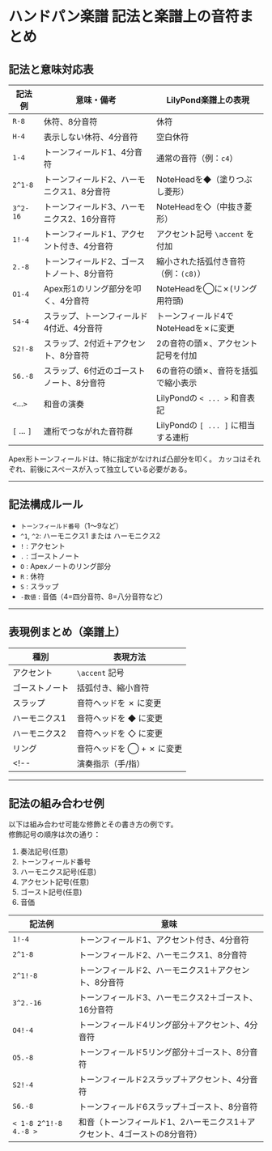 # ハンドパン楽譜 記法と楽譜上の音符まとめ

## 記法と意味対応表

| 記法例      | 意味・備考                                          | LilyPond楽譜上の表現                  |
|-------------|-----------------------------------------------------|---------------------------------------|
| `R-8`       | 休符、8分音符                                       | 休符                                  |
| `H-4`       | 表示しない休符、4分音符                             | 空白休符                              |
| `1-4`       | トーンフィールド1、4分音符                          | 通常の音符（例：`c4`）                |
| `2^1-8`     | トーンフィールド2、ハーモニクス1、8分音符           | NoteHeadを◆（塗りつぶし菱形）         |
| `3^2-16`    | トーンフィールド3、ハーモニクス2、16分音符          | NoteHeadを◇（中抜き菱形）             |
| `1!-4`      | トーンフィールド1、アクセント付き、4分音符          | アクセント記号 `\accent` を付加       |
| `2.-8`      | トーンフィールド2、ゴーストノート、8分音符          | 縮小された括弧付き音符（例：`(c8)`）  |
| `O1-4`      | Apex形1のリング部分を叩く、4分音符                  | NoteHeadを◯に✗(リング用符頭)         |
| `S4-4`      | スラップ、トーンフィールド4付近、4分音符            | トーンフィールド4でNoteHeadを✗に変更 |
| `S2!-8`     | スラップ、2付近＋アクセント、8分音符                | 2の音符の頭✗、アクセント記号を付加   |
| `S6.-8`     | スラップ、6付近のゴーストノート、8分音符            | 6の音符の頭✗、音符を括弧で縮小表示   |
| `<`...`>`   | 和音の演奏                                          | LilyPondの `< ... >` 和音表記         |
| `[` ... `]` | 連桁でつながれた音符群                              | LilyPondの `[ ... ]` に相当する連桁   |

Apex形トーンフィールドは、特に指定がなければ凸部分を叩く。
カッコはそれぞれ、前後にスペースが入って独立している必要がある。

---

## 記法構成ルール

- `トーンフィールド番号`（1〜9など）  
- `^1`, `^2`: ハーモニクス1 または ハーモニクス2  
- `!`       : アクセント  
- `.`       : ゴーストノート
- `O`       : Apexノートのリング部分
- `R`       : 休符
- `S`       : スラップ
- `-数値`   : 音価（4=四分音符、8=八分音符など）  

<!-- - `:Rt`, `:Lb`, `:Lt`, `:Rb` など：右/左手＋指の種類  
  - `R` = 右手, `L` = 左手  
  - `t` = 人差し指/中指/薬指（Tops）, `b` = 親指（Thumb）
-->
---

## 表現例まとめ（楽譜上）

| 種別              | 表現方法                   |
|-------------------|----------------------------|
| アクセント        | `\accent` 記号             |
| ゴーストノート    | 括弧付き、縮小音符         |
| スラップ          | 音符ヘッドを ✗ に変更     |
| ハーモニクス1     | 音符ヘッドを ◆ に変更      |
| ハーモニクス2     | 音符ヘッドを ◇ に変更      |
| リング            | 音符ヘッドを ◯ + ✗ に変更 |
<!-- | 演奏指示（手/指） | `^\markup { "Rt" }` 等表示 | -->

---

## 記法の組み合わせ例

以下は組み合わせ可能な修飾とその書き方の例です。  
修飾記号の順序は次の通り：  
1. 奏法記号(任意)
2. トーンフィールド番号
3. ハーモニクス記号(任意)
4. アクセント記号(任意)
5. ゴースト記号(任意)
6. 音価

| 記法例                | 意味                                                                      |
|-----------------------|---------------------------------------------------------------------------|
| `1!-4`                | トーンフィールド1、アクセント付き、4分音符                                |
| `2^1-8`               | トーンフィールド2、ハーモニクス1、8分音符                                 |
| `2^1!-8`              | トーンフィールド2、ハーモニクス1＋アクセント、8分音符                     |
| `3^2.-16`             | トーンフィールド3、ハーモニクス2＋ゴースト、16分音符                      |
| `O4!-4`               | トーンフィールド4リング部分＋アクセント、4分音符                          |
| `O5.-8`               | トーンフィールド5リング部分＋ゴースト、8分音符                            |
| `S2!-4`               | トーンフィールド2スラップ＋アクセント、4分音符                            |
| `S6.-8`               | トーンフィールド6スラップ＋ゴースト、8分音符                              |
| `< 1-8 2^1!-8 4.-8 >` | 和音（トーンフィールド1、2ハーモニクス1＋アクセント、4ゴーストの8分音符） |

